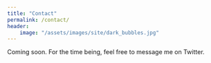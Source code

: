 ```yaml
---
title: "Contact"
permalink: /contact/
header:
    image: "/assets/images/site/dark_bubbles.jpg"
---
```

Coming soon. For the time being, feel free to message me on Twitter.

